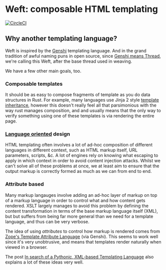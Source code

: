# Weft: composable HTML templating

[![CircleCI](https://circleci.com/gh/cstorey/weft/tree/master.svg?style=svg)](https://circleci.com/gh/cstorey/weft/tree/master)

## Why another templating language?

Weft is inspired by the [Genshi](https://genshi.edgewall.org/wiki/GenshiFaq) templating language. And in the grand tradition of awful naming puns in open source, since [Genshi means Thread](https://genshi.edgewall.org/wiki/GenshiFaq#WhyisitcalledGenshi), we're calling this Weft, after the base thread used in weaving.

We have a few other main goals, too.

### Composable templates

It should be as easy to compose fragments of template as you do data structures in Rust. For example, many languages use Jinja 2 style [template inheritance](http://jinja.pocoo.org/docs/2.10/templates/#template-inheritance), however this doesn't really feel all that parsimonious with the way rust manages composition, and and usually means that the only way to verify something using one of these templates is via rendering the entire page.

### [Language oriented](http://langsec.org/) design

HTML templating often involves a lot of ad-hoc composition of different languages in different context, such as HTML markup itself, URL parameters, scripts, &c. A lot of engines rely on knowing what escaping to apply in which context in order to avoid content injection attacks. Whilst we can't solve all of these problems at once, we at least aim to ensure that the output markup is correctly formed as much as we can from end to end.

### Attribute based

Many markup langauges involve adding an ad-hoc layer of markup on top of a markup language in order to control what and how content gets rendered. XSLT largely manages to avoid this problem by defining the content transformation in terms of the base markup language itself (XML), but but suffers from being far more general than we need for a template language, and thus can be very verbose.

The idea of using _attributes_ to control how markup is rendered comes from [Zope's Template Attribute Language](https://zope.readthedocs.io/en/latest/zope2book/AppendixC.html) (via Genshi). This seems to work well since it's very unobtrusive, and means that templates render naturally when viewed in a browser.

The post [In search of a Pythonic, XML-based Templating Language](https://tomayko.com/blog/2004/pythonic-xml-based-templating-language) also explains a lot of these ideas very well.